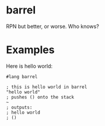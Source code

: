 # barrel
 RPN but better, or worse. Who knows?

# Examples

Here is hello world:

```racket
#lang barrel

; this is hello world in barrel
"hello world"
; pushes () onto the stack
~
; outputs:
; hello world
; ()
```
